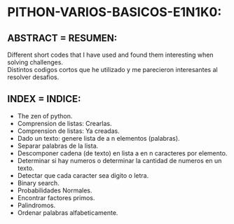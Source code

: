 # PITHON-VARIOS-BASICOS-E1N1K0:

## ABSTRACT = RESUMEN:
  Different short codes that I have used and found them interesting when solving challenges.<br>
  Distintos codigos cortos que he utilizado y me parecieron interesantes al resolver desafios.

## INDEX = INDICE:
- The zen of python.
- Comprension de listas: Crearlas.
- Comprension de listas: Ya creadas.
- Dado un texto: genere lista de a n elementos (palabras).
- Separar palabras de la lista.
- Descomponer cadena (de texto) en lista a en n caracteres por elemento.
- Determinar si hay numeros o determinar la cantidad de numeros en un texto.
- Detectar que cada caracter sea digito o letra.
- Binary search.
- Probabilidades Normales.
- Encontrar factores primos.
- Palindromos.
- Ordenar palabras alfabeticamente.
